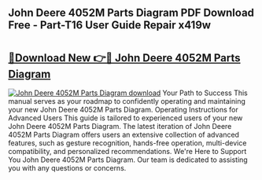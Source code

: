 ## John Deere 4052M Parts Diagram PDF Download Free - Part-T16 User Guide Repair x419w

# <h2><a href="http://dfm7k4l.blite.top/?on=John+Deere+4052M+Parts+Diagram">🔗Download New 👉🔴 John Deere 4052M Parts Diagram</a></h2>

[![John Deere 4052M Parts Diagram download](https://i.imgur.com/lujVjoI.png)](http://dfm7k4l.blite.top/?on=John+Deere+4052M+Parts+Diagram)
Your Path to Success This manual serves as your roadmap to confidently operating and maintaining your new John Deere 4052M Parts Diagram. Operating Instructions for Advanced Users This guide is tailored to experienced users of your new John Deere 4052M Parts Diagram. The latest iteration of John Deere 4052M Parts Diagram offers users an extensive collection of advanced features, such as gesture recognition, hands-free operation, multi-device compatibility, and personalized recommendations. We're Here to Support You John Deere 4052M Parts Diagram. Our team is dedicated to assisting you with any questions or concerns.
